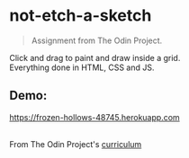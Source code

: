 # not-etch-a-sketch
> Assignment from The Odin Project.

Click and drag to paint and draw inside a grid. <br>
Everything done in HTML, CSS and JS. 

## Demo:
https://frozen-hollows-48745.herokuapp.com

<br/>From The Odin Project's [curriculum](http://www.theodinproject.com/courses/web-development-101/lessons/html-css)